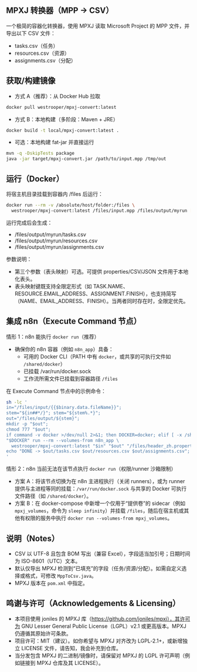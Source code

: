 ## MPXJ 转换器（MPP → CSV）

一个极简的容器化转换器，使用 MPXJ 读取 Microsoft Project 的 MPP 文件，并导出以下 CSV 文件：
- tasks.csv（任务）
- resources.csv（资源）
- assignments.csv（分配）

## 获取/构建镜像

- 方式 A（推荐）：从 Docker Hub 拉取
```bash
docker pull westrooper/mpxj-convert:latest
```

- 方式 B：本地构建（多阶段：Maven + JRE）
```bash
docker build -t local/mpxj-convert:latest .
```

- 可选：本地构建 fat-jar 并直接运行
```bash
mvn -q -DskipTests package
java -jar target/mpxj-convert.jar /path/to/input.mpp /tmp/out
```

## 运行（Docker）

将宿主机目录挂载到容器内 /files 后运行：

```bash
docker run --rm -v /absolute/host/folder:/files \
  westrooper/mpxj-convert:latest /files/input.mpp /files/output/myrun [/files/header_zh.properties]
```

运行完成后会生成：
- /files/output/myrun/tasks.csv
- /files/output/myrun/resources.csv
- /files/output/myrun/assignments.csv

参数说明：
- 第三个参数（表头映射）可选。可提供 properties/CSV/JSON 文件用于本地化表头。
- 表头映射键既支持全限定形式（如 TASK.NAME、RESOURCE.EMAIL_ADDRESS、ASSIGNMENT.FINISH），也支持简写（NAME、EMAIL_ADDRESS、FINISH）。当两者同时存在时，全限定优先。

## 集成 n8n（Execute Command 节点）

情形 1：n8n 能执行 `docker run`（推荐）
- 确保你的 n8n 容器（例如 `n8n_app`）具备：
  - 可用的 Docker CLI（PATH 中有 `docker`，或共享的可执行文件如 `/shared/docker`）
  - 已挂载 /var/run/docker.sock
  - 工作流所需文件已挂载到容器路径 `/files`

在 Execute Command 节点中的示例命令：

```bash
sh -lc '
in="/files/input/{{$binary.data.fileName}}";
stem="${in##*/}"; stem="${stem%.*}";
out="/files/output/${stem}";
mkdir -p "$out";
chmod 777 "$out";
if command -v docker >/dev/null 2>&1; then DOCKER=docker; elif [ -x /shared/docker ]; then DOCKER=/shared/docker; else echo "docker not found"; exit 127; fi;
"$DOCKER" run --rm --volumes-from n8n_app \
  westrooper/mpxj-convert:latest "$in" "$out" "/files/header_zh.properties";
echo "DONE -> $out/tasks.csv $out/resources.csv $out/assignments.csv";
'
```

情形 2：n8n 当前无法在该节点执行 `docker run`（权限/runner 沙箱限制）
- 方案 A：将该节点切换为在 n8n 主进程执行（关闭 runners），或为 runner 提供与主进程等同的挂载：`/var/run/docker.sock` 与共享的 Docker 可执行文件路径（如 `/shared/docker`）。
- 方案 B：在 docker-compose 中新增一个仅用于“提供卷”的 sidecar（例如 `mpxj_volumes`，命令为 `sleep infinity`）并挂载 `/files`，随后在宿主机或其他有权限的服务中执行 `docker run --volumes-from mpxj_volumes`。

## 说明（Notes）
- CSV 以 UTF-8 且包含 BOM 写出（兼容 Excel），字段适当加引号；日期时间为 ISO-8601（UTC）文本。
- 默认仅导出 MPXJ 检测到“已填充”的字段（任务/资源/分配）。如需自定义选择或格式，可修改 `MppToCsv.java`。
- MPXJ 版本在 `pom.xml` 中指定。

## 鸣谢与许可（Acknowledgements & Licensing）
- 本项目使用 joniles 的 MPXJ 库（https://github.com/joniles/mpxj），其许可为 GNU Lesser General Public License（LGPL）v2.1 或更高版本。MPXJ 仍遵循其原始许可条款。
- 项目许可：MIT（建议）。如你希望与 MPXJ 对齐改为 LGPL‑2.1+，或新增独立 LICENSE 文件，请告知，我会补充到仓库。
- 当分发包含 MPXJ 的二进制/镜像时，请保留对 MPXJ 的 LGPL 许可声明（例如链接到 MPXJ 仓库及其 LICENSE）。

